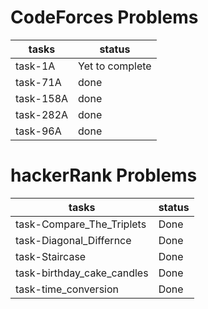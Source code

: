 # CodeForces Problems
| tasks | status |
| ---------------- | ---------------- |
| task-1A | Yet to complete |
| task-71A | done |
| task-158A | done |
| task-282A | done |
| task-96A | done |
  
# hackerRank Problems

| tasks | status |
| ---------------- | ---------------- |
| task-Compare_The_Triplets | Done |
| task-Diagonal_Differnce | Done |
| task-Staircase | Done |
| task-birthday_cake_candles | Done |
| task-time_conversion | Done |
